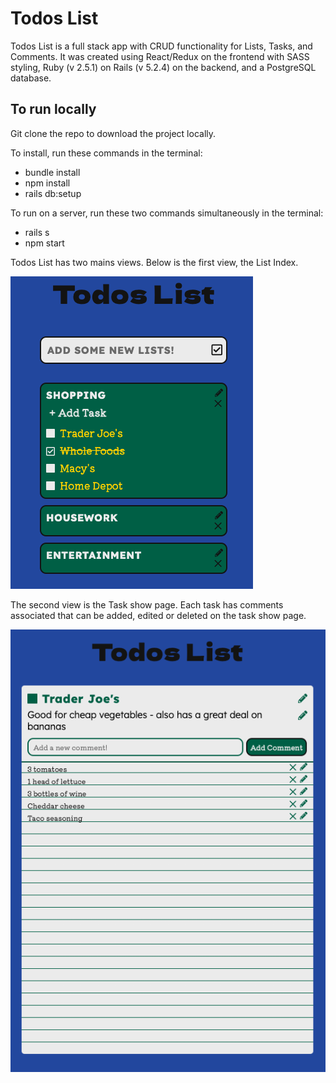 # Todos List

Todos List is a full stack app with CRUD functionality for Lists, Tasks, and Comments. It was created using React/Redux on the frontend with SASS styling, Ruby (v 2.5.1) on Rails (v 5.2.4) on the backend, and a PostgreSQL database.

## To run locally

Git clone the repo to download the project locally.

To install, run these commands in the terminal:

* bundle install
* npm install
* rails db:setup

To run on a server, run these two commands simultaneously in the terminal:

* rails s
* npm start

Todos List has two mains views. Below is the first view, the List Index.

![Todos Lists](https://github.com/joshkohane/TodosList/blob/master/app/assets/images/Todos%20Lists.png)

The second view is the Task show page. Each task has comments associated that can be added, edited or deleted on the task show page.

![Todos Tasks](https://github.com/joshkohane/TodosList/blob/master/app/assets/images/Todos%20Tasks.png)
